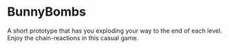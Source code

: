# BunnyBombs
A short prototype that has you exploding your way to the end of each level. Enjoy the chain-reactions in this casual game.
